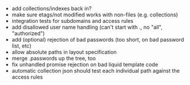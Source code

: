 - add collections/indexes back in?
- make sure etags/not modified works with non-files (e.g. collections)
- integration tests for subdomains and access rules
- add disallowed user name handling (can't start with ., no "all", "authorized")
- add (optional) rejection of bad passwords (too short, on bad password list, etc)
- allow absolute paths in layout specification
- merge .passwords up the tree, too
- fix unhandled promise rejection on bad liquid template code
- automatic collection json should test each individual path against the access rules